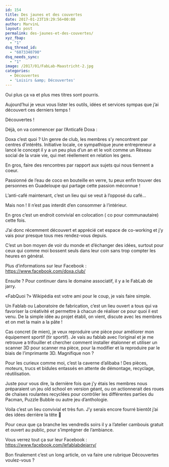 ```yaml
---
id: 154
title: Des jaunes et des couvertes
date: 2017-01-23T19:29:56+00:00
author: MarvinL
layout: post
permalink: des-jaunes-et-des-couvertes/
xyz_fbap:
  - "1"
dsq_thread_id:
  - "6073340790"
dsq_needs_sync:
  - "1"
image: /2017/01/FabLab-Maastricht-2.jpg
categories:
  - Découvertes
  - 'Loisirs &amp; Découvertes'
---
```

Oui plus ça va et plus mes titres sont pourris.

Aujourd&rsquo;hui je veux vous lister les outils, idées et services sympas que j&rsquo;ai découvert ces derniers temps !

Découvertes !

Déjà, on va commencer par l&rsquo;Anticafé Doxa :

Doxa c&rsquo;est quoi ? Un genre de club, les membres s&rsquo;y rencontrent par centres d&rsquo;intérêts. Initiative locale, ce sympathique jeune entrepreneur a lancé le concept il y a un peu plus d&rsquo;un an et le voit comme un Réseau social de la vraie vie, qui met réellement en relation les gens.
  
En gros, faire des rencontres par rapport aux sujets qui nous tiennent a coeur.
  
Passionné de l&rsquo;eau de coco en bouteille en verre, tu peux enfin trouver des personnes en Guadeloupe qui partage cette passion méconnue !

L&rsquo;anti-café maintenant, c&rsquo;est un lieu qui se veut à l&rsquo;opposé du café&#8230;
  
Mais non ! Il n&rsquo;est pas interdit d&rsquo;en consommer à l&rsquo;intérieur.
  
En gros c&rsquo;est un endroit convivial en colocation ( co pour communautaire) cette fois.
  
J&rsquo;ai donc récemment découvert et apprécié cet espace de co-working et j&rsquo;y vais pour presque tous mes rendez-vous depuis.
  
C&rsquo;est un bon moyen de voir du monde et d&rsquo;échanger des idées, surtout pour ceux qui comme moi bossent seuls dans leur coin sans trop compter les heures en général.

Plus d&rsquo;informations sur leur Facebook : <https://www.facebook.com/doxa.club/>

Ensuite ? Pour continuer dans le domaine associatif, il y a le FabLab de jarry.

«FabQuoi ?» Wikipédia est votre ami pour le coup, je vais faire simple.
  
Un Fablab ou Laboratoire de fabrication, c&rsquo;est un lieu ouvert a tous qui va favoriser la créativité et permettre à chacun de réaliser ce pour quoi il est venu. De la simple idée au projet établi, on vient, discute avec les membres et on met la main a la pâte !

Cas concret (le mien), je veux reproduire une pièce pour améliorer mon équipement sportif (tir sportif). Je vais au fablab avec l&rsquo;original et je me retrouve a trifouiller et chercher comment installer étalonner et utiliser un scanner 3D pour scanner ma pièce, pour la modifier et la reproduire par le biais de l&rsquo;imprimante 3D. Magnifique non ?

Pour les curieux comme moi, c&rsquo;est la caverne d&rsquo;alibaba ! Des pièces, moteurs, trucs et bidules entassés en attente de démontage, recyclage, réutilisation.

Juste pour vous dire, la dernière fois que j&rsquo;y étais les membres nous préparaient un jeu old school en version géant, ou on actionnerait des roues de chaises roulantes recyclées pour contrôler les différentes parties du Pacman, Puzzle Bubble ou autre jeu d&rsquo;anthologie.

Voila c&rsquo;est un lieu convivial et très fun. J&rsquo;y serais encore fourré bientôt j&rsquo;ai des idées derrière la tête 🙂

Pour ceux que ça branche les vendredis soirs il y a l&rsquo;atelier cambouis gratuit et ouvert au public, pour s’imprégner de l&rsquo;ambiance.

Vous verrez tout ça sur leur Facebook : <https://www.facebook.com/lefablabdejarry/>

Bon finalement c&rsquo;est un long article, on va faire une rubrique Découvertes voulez-vous ?
